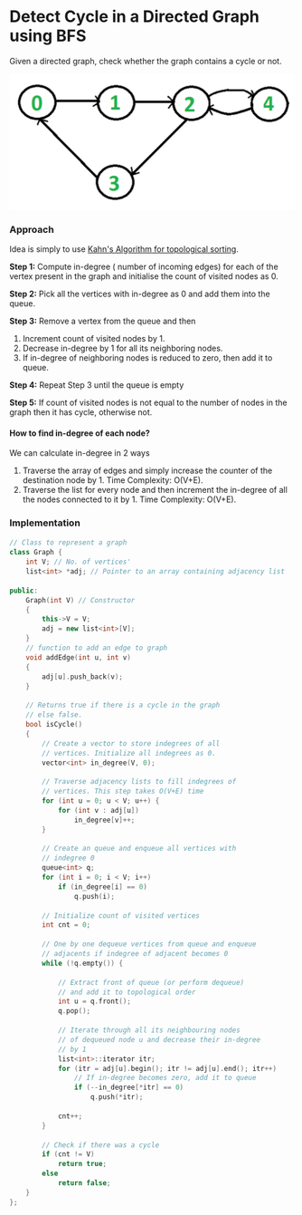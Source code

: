 # Detect Cycle in a Directed Graph using BFS

Given a directed graph, check whether the graph contains a cycle or not.

![](../../../.gitbook/assets/image%20%2819%29.png)

### Approach

Idea is simply to use [Kahn's Algorithm for topological sorting](../../../data-structures/graphs/graph-algorithms/kahns-algorithm-topological-sorting-for-directed-acyclic-graph-dag.md).

**Step 1:** Compute in-degree \( number of incoming edges\) for each of the vertex present in the graph and initialise the count of visited nodes as 0.

**Step 2:** Pick all the vertices with in-degree as 0 and add them into the queue.

**Step 3:** Remove a vertex from the queue and then

1. Increment count of visited nodes by 1.
2. Decrease in-degree by 1 for all its neighboring nodes.
3. If in-degree of neighboring nodes is reduced to zero, then add it to queue.

**Step 4:** Repeat Step 3 until the queue is empty

**Step 5:** If count of visited nodes is not equal to the number of nodes in the graph then it has cycle, otherwise not.

#### How to find in-degree of each node?

We can calculate in-degree in 2 ways

1. Traverse the array of edges and simply increase the counter of the destination node by 1. Time Complexity: O\(V+E\).
2. Traverse the list for every node and then increment the in-degree of all the nodes connected to it by 1. Time Complexity: O\(V+E\).

### Implementation

```cpp
// Class to represent a graph
class Graph {
    int V; // No. of vertices'
    list<int> *adj; // Pointer to an array containing adjacency list
 
public:
    Graph(int V) // Constructor
    {
        this->V = V;
        adj = new list<int>[V];
    }
    // function to add an edge to graph
    void addEdge(int u, int v)
    {
        adj[u].push_back(v);
    }
 
    // Returns true if there is a cycle in the graph
    // else false.
    bool isCycle()
    {
        // Create a vector to store indegrees of all
        // vertices. Initialize all indegrees as 0.
        vector<int> in_degree(V, 0);
 
        // Traverse adjacency lists to fill indegrees of
        // vertices. This step takes O(V+E) time
        for (int u = 0; u < V; u++) {
            for (int v : adj[u])
                in_degree[v]++;
        }
 
        // Create an queue and enqueue all vertices with
        // indegree 0
        queue<int> q;
        for (int i = 0; i < V; i++)
            if (in_degree[i] == 0)
                q.push(i);
 
        // Initialize count of visited vertices
        int cnt = 0;
 
        // One by one dequeue vertices from queue and enqueue
        // adjacents if indegree of adjacent becomes 0
        while (!q.empty()) {
 
            // Extract front of queue (or perform dequeue)
            // and add it to topological order
            int u = q.front();
            q.pop();
 
            // Iterate through all its neighbouring nodes
            // of dequeued node u and decrease their in-degree
            // by 1
            list<int>::iterator itr;
            for (itr = adj[u].begin(); itr != adj[u].end(); itr++)
                // If in-degree becomes zero, add it to queue
                if (--in_degree[*itr] == 0)
                    q.push(*itr);
 
            cnt++;
        }
 
        // Check if there was a cycle
        if (cnt != V)
            return true;
        else
            return false;
    }
};
```


